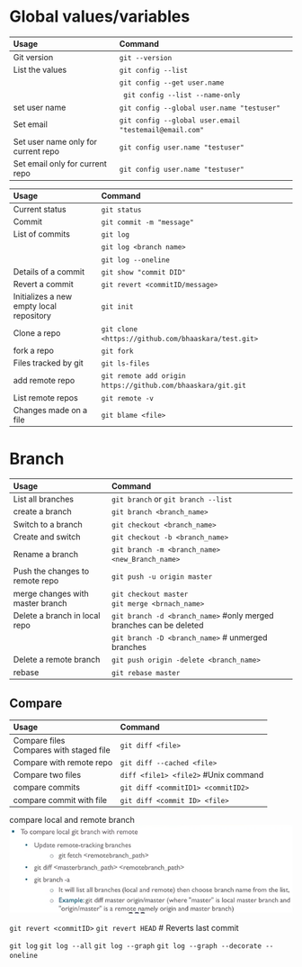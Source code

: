 # Global values/variables
Usage | Command
:-- | :--
Git version | `git --version`
List the values | `git config --list`
 | | `git config --get user.name`
 | | ` git config --list --name-only`
set user name | `git config --global user.name "testuser"`
Set email | `git config --global user.email "testemail@email.com"`
Set user name only for current repo | `git config user.name "testuser"`
Set email only for current repo | `git config user.name "testuser"`



Usage | Command
:-- | :--
Current status | `git status`
Commit | `git commit -m "message"`
List of commits | `git log`
 | | `git log <branch name>`
  | | `git log --oneline`
Details of a commit | `git show "commit DID"`
Revert a commit | `git revert <commitID/message>`
Initializes a new empty local repository | `git init` 
Clone a repo | `git clone <https://github.com/bhaaskara/test.git>` 
fork a repo | `git fork` 
Files tracked by git | `git ls-files`
add remote repo | `git remote add origin https://github.com/bhaaskara/git.git`
List remote repos | `git remote -v `
Changes made on a file | `git blame <file>`

# Branch
Usage | Command
:-- | :--
List all branches | `git branch` or `git branch --list`
create a branch | `git branch <branch_name>`
Switch to a branch | `git checkout <branch_name>`
Create and switch | `git checkout -b <branch_name>`
Rename a branch | `git branch -m <branch_name> <new_Branch_name>`
Push the changes to remote repo | `git push -u origin master`
merge changes with master branch | `git checkout master` <br/>`git merge <brnach_name>`
Delete a branch in local repo | `git branch -d <branch_name>` #only merged branches can be deleted
  | | `git branch -D <branch_name>` # unmerged branches 
Delete a remote branch | `git push origin -delete <branch_name>`
rebase | `git rebase master` 

## Compare
Usage | Command
:-- | :--
Compare files <br/> Compares with staged file| `git diff <file>`
Compare with remote repo | `git diff --cached <file>`
Compare two files | `diff <file1> <file2>` #Unix command
compare commits | `git diff <commitID1> <commitID2>`
compare commit with file | `git diff <commit ID> <file>`

compare local and remote branch
![](Pasted%20image%2020220513145014.png)

`git revert <commitID>`
`git revert HEAD` # Reverts last commit

`git log`
`git log --all`
`git log --graph`
`git log --graph --decorate --oneline`